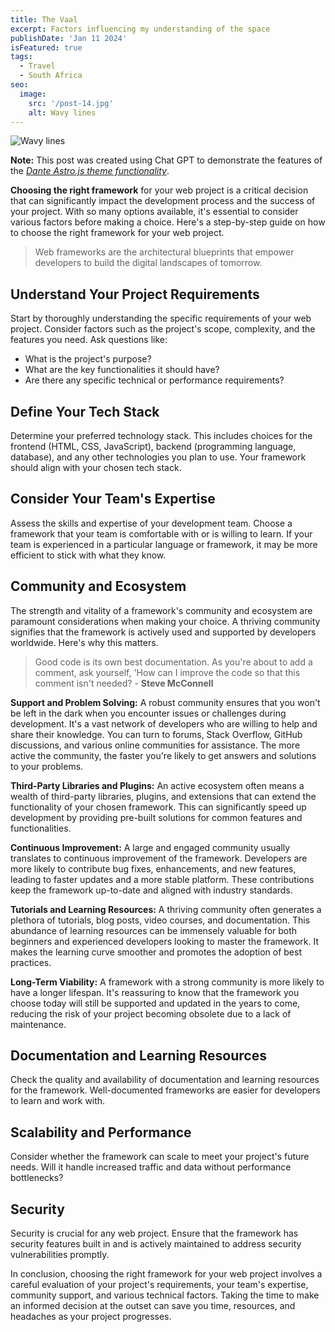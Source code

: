 ```yaml
---
title: The Vaal
excerpt: Factors influencing my understanding of the space
publishDate: 'Jan 11 2024'
isFeatured: true
tags:
  - Travel
  - South Africa
seo:
  image:
    src: '/post-14.jpg'
    alt: Wavy lines
---
```


![Wavy lines](/post-14.jpg)

**Note:** This post was created using Chat GPT to demonstrate the features of the _[Dante Astro.js theme functionality](https://justgoodui.com/astro-themes/dante/)_.

**Choosing the right framework** for your web project is a critical decision that can significantly impact the development process and the success of your project. With so many options available, it's essential to consider various factors before making a choice. Here's a step-by-step guide on how to choose the right framework for your web project.

> Web frameworks are the architectural blueprints that empower developers to build the digital landscapes of tomorrow.

## Understand Your Project Requirements

Start by thoroughly understanding the specific requirements of your web project. Consider factors such as the project's scope, complexity, and the features you need. Ask questions like:

- What is the project's purpose?
- What are the key functionalities it should have?
- Are there any specific technical or performance requirements?

## Define Your Tech Stack

Determine your preferred technology stack. This includes choices for the frontend (HTML, CSS, JavaScript), backend (programming language, database), and any other technologies you plan to use. Your framework should align with your chosen tech stack.

## Consider Your Team's Expertise

Assess the skills and expertise of your development team. Choose a framework that your team is comfortable with or is willing to learn. If your team is experienced in a particular language or framework, it may be more efficient to stick with what they know.

## Community and Ecosystem

The strength and vitality of a framework's community and ecosystem are paramount considerations when making your choice. A thriving community signifies that the framework is actively used and supported by developers worldwide. Here's why this matters.

> Good code is its own best documentation. As you're about to add a comment, ask yourself, 'How can I improve the code so that this comment isn't needed? - **Steve McConnell**

**Support and Problem Solving:** A robust community ensures that you won't be left in the dark when you encounter issues or challenges during development. It's a vast network of developers who are willing to help and share their knowledge. You can turn to forums, Stack Overflow, GitHub discussions, and various online communities for assistance. The more active the community, the faster you're likely to get answers and solutions to your problems.

**Third-Party Libraries and Plugins:** An active ecosystem often means a wealth of third-party libraries, plugins, and extensions that can extend the functionality of your chosen framework. This can significantly speed up development by providing pre-built solutions for common features and functionalities.

**Continuous Improvement:** A large and engaged community usually translates to continuous improvement of the framework. Developers are more likely to contribute bug fixes, enhancements, and new features, leading to faster updates and a more stable platform. These contributions keep the framework up-to-date and aligned with industry standards.

**Tutorials and Learning Resources:** A thriving community often generates a plethora of tutorials, blog posts, video courses, and documentation. This abundance of learning resources can be immensely valuable for both beginners and experienced developers looking to master the framework. It makes the learning curve smoother and promotes the adoption of best practices.

**Long-Term Viability:** A framework with a strong community is more likely to have a longer lifespan. It's reassuring to know that the framework you choose today will still be supported and updated in the years to come, reducing the risk of your project becoming obsolete due to a lack of maintenance.

## Documentation and Learning Resources

Check the quality and availability of documentation and learning resources for the framework. Well-documented frameworks are easier for developers to learn and work with.

## Scalability and Performance

Consider whether the framework can scale to meet your project's future needs. Will it handle increased traffic and data without performance bottlenecks?

## Security

Security is crucial for any web project. Ensure that the framework has security features built in and is actively maintained to address security vulnerabilities promptly.

In conclusion, choosing the right framework for your web project involves a careful evaluation of your project's requirements, your team's expertise, community support, and various technical factors. Taking the time to make an informed decision at the outset can save you time, resources, and headaches as your project progresses.
